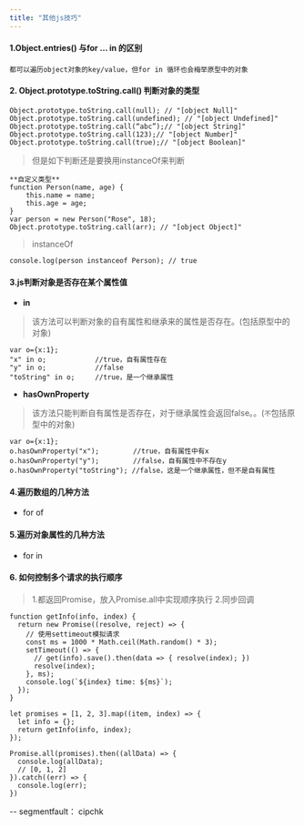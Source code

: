 ```yaml
---
title: "其他js技巧"
---
```


#### 1.Object.entries() 与for ... in  的区别
```
都可以遍历object对象的key/value，但for in 循环也会梅举原型中的对象
```

#### 2. Object.prototype.toString.call() 判断对象的类型
```
Object.prototype.toString.call(null); // "[object Null]"
Object.prototype.toString.call(undefined); // "[object Undefined]"
Object.prototype.toString.call(“abc”);// "[object String]"
Object.prototype.toString.call(123);// "[object Number]"
Object.prototype.toString.call(true);// "[object Boolean]"
```
> 但是如下判断还是要换用instanceOf来判断
```
**自定义类型**
function Person(name, age) {
    this.name = name;
    this.age = age;
}
var person = new Person("Rose", 18);
Object.prototype.toString.call(arr); // "[object Object]"
```
> instanceOf
```
console.log(person instanceof Person); // true
```

#### 3.js判断对象是否存在某个属性值
- **in**
> 该方法可以判断对象的自有属性和继承来的属性是否存在。(包括原型中的对象)
```
var o={x:1};
"x" in o;            //true，自有属性存在
"y" in o;            //false
"toString" in o;     //true，是一个继承属性
```

- **hasOwnProperty**
> 该方法只能判断自有属性是否存在，对于继承属性会返回false。。(`不`包括原型中的对象)
```
var o={x:1};
o.hasOwnProperty("x");    　　 //true，自有属性中有x
o.hasOwnProperty("y");    　　 //false，自有属性中不存在y
o.hasOwnProperty("toString"); //false，这是一个继承属性，但不是自有属性
```

#### 4.遍历数组的几种方法
+ for of
#### 5.遍历对象属性的几种方法
+ for in 

#### 6. 如何控制多个请求的执行顺序
> 1.都返回Promise，放入Promise.all中实现顺序执行
> 2.同步回调
```
function getInfo(info, index) {
  return new Promise((resolve, reject) => {
    // 使用settimeout模拟请求
    const ms = 1000 * Math.ceil(Math.random() * 3);
    setTimeout(() => {
      // get(info).save().then(data => { resolve(index); })
      resolve(index);
    }, ms);
    console.log(`${index} time: ${ms}`);
  });
}

let promises = [1, 2, 3].map((item, index) => {
  let info = {};
  return getInfo(info, index);
});

Promise.all(promises).then((allData) => {
  console.log(allData);
  // [0, 1, 2]
}).catch((err) => {
  console.log(err);
})
```
-- segmentfault： cipchk